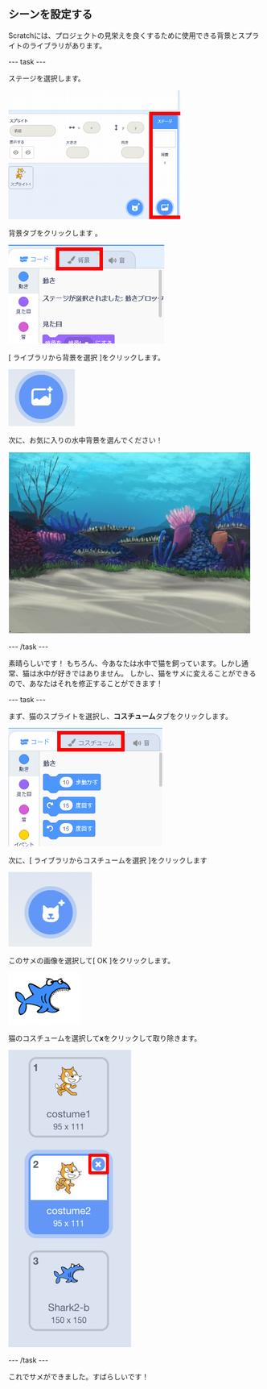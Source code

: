 ## シーンを設定する

Scratchには、プロジェクトの見栄えを良くするために使用できる背景とスプライトのライブラリがあります。

\--- task \---

ステージを選択します。

![ステージの選択](images/looksSelectStage.png)

背景タブをクリックします 。

![[背景]タブ](images/looksBackdrops.png)

[ ライブラリから背景を選択 ]をクリックします。

![背景アイコンの選択](images/looksChooseBg.png)

次に、お気に入りの水中背景を選んでください！

![水中シーン](images/looksUnderwater.png)

\--- /task \---

素晴らしいです！ もちろん、今あなたは水中で猫を飼っています。しかし通常、猫は水中が好きではありません。 しかし、猫をサメに変えることができるので、あなたはそれを修正することができます！

\--- task \---

まず、猫のスプライトを選択し、**コスチューム**タブをクリックします。

![](images/cool2.png)

次に、[ ライブラリからコスチュームを選択 ]をクリックします

![](images/cool3.png)

このサメの画像を選択して[ OK ]をクリックします。

![サメのコスチューム](images/looksShark.png)

猫のコスチュームを選択して**x**をクリックして取り除きます。

![](images/coolDeleteCostumes.png)

\--- /task \---

これでサメができました。すばらしいです！